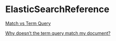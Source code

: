# ElasticSearchReference

[Match vs Term Query](https://stackoverflow.com/questions/23150670/elasticsearch-match-vs-term-query)

[Why doesn’t the term query match my document?](https://www.elastic.co/guide/en/elasticsearch/reference/5.4/query-dsl-term-query.html)
